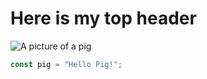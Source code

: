 # Here is my top header

![A picture of a pig](https://github.com/gilaineyo/skills-communicate-using-markdown/assets/135215353/ee3f657c-4b5c-42a8-85b8-40643f253259) 

``` javascript
const pig = "Hello Pig!";
```
